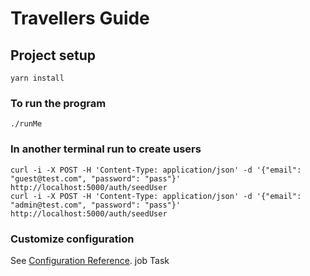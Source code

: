 # Travellers Guide

## Project setup
```
yarn install
```

### To run the program 
```
./runMe
```
### In another terminal run to create users
```
curl -i -X POST -H 'Content-Type: application/json' -d '{"email": "guest@test.com", "password": "pass"}' http://localhost:5000/auth/seedUser
curl -i -X POST -H 'Content-Type: application/json' -d '{"email": "admin@test.com", "password": "pass"}' http://localhost:5000/auth/seedUser

```

### Customize configuration
See [Configuration Reference](https://cli.vuejs.org/config/).
job Task
